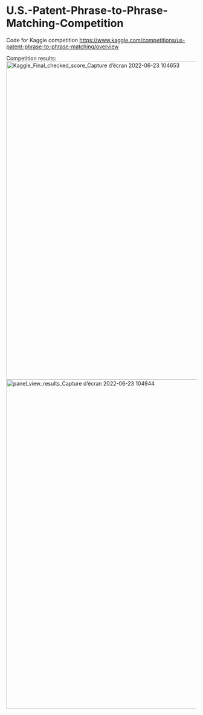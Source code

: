 # U.S.-Patent-Phrase-to-Phrase-Matching-Competition
Code for Kaggle competition
https://www.kaggle.com/competitions/us-patent-phrase-to-phrase-matching/overview

Competition results:
<img width="842" alt="Kaggle_Final_checked_score_Capture d’écran 2022-06-23 104653" src="https://user-images.githubusercontent.com/11682333/175291504-714a4223-6027-4a36-a9d0-4fc5e3732248.png">
<img width="872" alt="panel_view_results_Capture d’écran 2022-06-23 104944" src="https://user-images.githubusercontent.com/11682333/175291559-10227685-848a-44ca-8874-563f2a542ae9.png">
